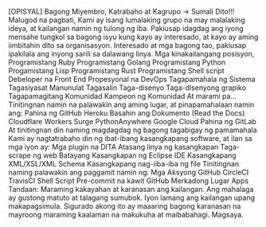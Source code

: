 [OPISYAL] Bagong Miyembro, Katrabaho at Kagrupo -> Sumali Dito!!!
Malugod na pagbati,
Kami ay isang lumalaking grupo na may malalaking ideya, at kailangan namin ng tulong ng iba.
Pakiusap idagdag ang iyong mensahe tungkol sa bagong isyu kung kayo ay interesado, at kayo ay aming iimbitahin dito sa organisasyon.
Interesado at mga bagong tao, pakiusap ipakilala ang inyong sarili sa dalawang linya.
Mga kinakailangang posisyon,
Programistang Ruby
Programistang Golang
Programistang Python
Progamistang Lisp
Programistang Rust
Programistang Shell script
Debeloper na Front End
Propesyonal na DevOps
Tagapamahala ng Sistema
Tagasiyasat
Manunulat
Tagasalin
Taga-disenyo
Taga-disenyong grapiko
Tagapamagitang Komunidad
Kampeon ng Komunidad
At marami pa...
Tinitingnan namin na palawakin ang aming lugar, at pinapamahalaan namin ang:
Pahina ng GitHub
Heroku
Basahin ang Dokumento (Read the Docs)
Cloudflare Workers
Surge
PythonAnywhere
Google Cloud
Pahina ng GitLab
At tinitingnan din naming magdagdag ng bagong tagabigay ng pamamahala
Kami ay nagtatrabaho din ng ibat-ibang kasangkapang software, at ilan sa mga iyon ay:
Mga plugin na DITA
Atasang linya ng kasangkapan
Taga-scrape ng web
Batayang Kasangkapan ng Eclipse IDE
Kasangkapang XML/XSL/XML Schema
Kasangkapang nag-iiba-iba ng file
Tinitingnan naming palawakin ang paggamit namin ng:
Mga Aksyong GitHub
CircleCI
TravisCI
Shell Script
Pre-commit na kawit
GitHub Merkadong Lugar Apps
Tandaan:
Maraming kakayahan at karanasan ang kailangan.
Ang mahalaga ay gustong matuto at talagang sumubok.
Iyon lamang ang kailangan upang makapagsimula.
Sigurado akong ito ay maaaring bagong karanasan na mayroong maraming kaalaman na makukuha at maibabahagi.
Magsaya.

